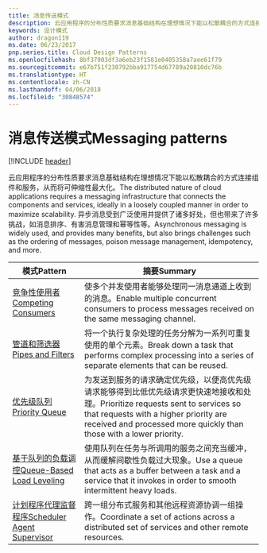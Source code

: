 ```yaml
---
title: 消息传送模式
description: 云应用程序的分布性质要求消息基础结构在理想情况下能以松散耦合的方式连接组件和服务，从而将可伸缩性最大化。 异步消息受到广泛使用并提供了诸多好处，但也带来了许多挑战，如消息排序、有害消息管理和幂等性等。
keywords: 设计模式
author: dragon119
ms.date: 06/23/2017
pnp.series.title: Cloud Design Patterns
ms.openlocfilehash: 8bf37903df3a6eb23f1581e0405358a7aee61f79
ms.sourcegitcommit: e67b751f230792bba917754d67789a20810dc76b
ms.translationtype: HT
ms.contentlocale: zh-CN
ms.lasthandoff: 04/06/2018
ms.locfileid: "30848574"
---
```

# <a name="messaging-patterns"></a><span data-ttu-id="e0b30-105">消息传送模式</span><span class="sxs-lookup"><span data-stu-id="e0b30-105">Messaging patterns</span></span>

[!INCLUDE [header](../../_includes/header.md)]

<span data-ttu-id="e0b30-106">云应用程序的分布性质要求消息基础结构在理想情况下能以松散耦合的方式连接组件和服务，从而将可伸缩性最大化。</span><span class="sxs-lookup"><span data-stu-id="e0b30-106">The distributed nature of cloud applications requires a messaging infrastructure that connects the components and services, ideally in a loosely coupled manner in order to maximize scalability.</span></span> <span data-ttu-id="e0b30-107">异步消息受到广泛使用并提供了诸多好处，但也带来了许多挑战，如消息排序、有害消息管理和幂等性等。</span><span class="sxs-lookup"><span data-stu-id="e0b30-107">Asynchronous messaging is widely used, and provides many benefits, but also brings challenges such as the ordering of messages, poison message management, idempotency, and more.</span></span>


|                            <span data-ttu-id="e0b30-108">模式</span><span class="sxs-lookup"><span data-stu-id="e0b30-108">Pattern</span></span>                             |                                                                        <span data-ttu-id="e0b30-109">摘要</span><span class="sxs-lookup"><span data-stu-id="e0b30-109">Summary</span></span>                                                                         |
|----------------------------------------------------------------|--------------------------------------------------------------------------------------------------------------------------------------------------------|
|        [<span data-ttu-id="e0b30-110">竞争性使用者</span><span class="sxs-lookup"><span data-stu-id="e0b30-110">Competing Consumers</span></span>](../competing-consumers.md)        |                            <span data-ttu-id="e0b30-111">使多个并发使用者能够处理同一消息通道上收到的消息。</span><span class="sxs-lookup"><span data-stu-id="e0b30-111">Enable multiple concurrent consumers to process messages received on the same messaging channel.</span></span>                            |
|          [<span data-ttu-id="e0b30-112">管道和筛选器</span><span class="sxs-lookup"><span data-stu-id="e0b30-112">Pipes and Filters</span></span>](../pipes-and-filters.md)          |                       <span data-ttu-id="e0b30-113">将一个执行复杂处理的任务分解为一系列可重复使用的单个元素。</span><span class="sxs-lookup"><span data-stu-id="e0b30-113">Break down a task that performs complex processing into a series of separate elements that can be reused.</span></span>                        |
|             [<span data-ttu-id="e0b30-114">优先级队列</span><span class="sxs-lookup"><span data-stu-id="e0b30-114">Priority Queue</span></span>](../priority-queue.md)             | <span data-ttu-id="e0b30-115">为发送到服务的请求确定优先级，以便高优先级请求能够得到比低优先级请求更快速地接收和处理。</span><span class="sxs-lookup"><span data-stu-id="e0b30-115">Prioritize requests sent to services so that requests with a higher priority are received and processed more quickly than those with a lower priority.</span></span> |
|  [<span data-ttu-id="e0b30-116">基于队列的负载调控</span><span class="sxs-lookup"><span data-stu-id="e0b30-116">Queue-Based Load Leveling</span></span>](../queue-based-load-leveling.md)  |              <span data-ttu-id="e0b30-117">使用队列在任务与所调用的服务之间充当缓冲，从而缓解间歇性负载过大现象。</span><span class="sxs-lookup"><span data-stu-id="e0b30-117">Use a queue that acts as a buffer between a task and a service that it invokes in order to smooth intermittent heavy loads.</span></span>               |
| [<span data-ttu-id="e0b30-118">计划程序代理监督程序</span><span class="sxs-lookup"><span data-stu-id="e0b30-118">Scheduler Agent Supervisor</span></span>](../scheduler-agent-supervisor.md) |                              <span data-ttu-id="e0b30-119">跨一组分布式服务和其他远程资源协调一组操作。</span><span class="sxs-lookup"><span data-stu-id="e0b30-119">Coordinate a set of actions across a distributed set of services and other remote resources.</span></span>                              |

